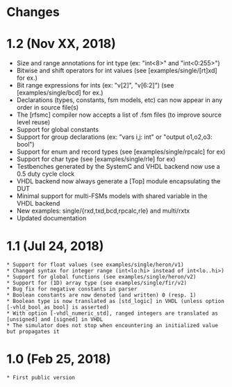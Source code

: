 # Changes

# 1.2 (Nov XX, 2018)
* Size and range annotations for int type (ex: "int<8>" and "int<0:255>")
* Bitwise and shift operators for int values (see [examples/single/[rt]xd] for ex.)
* Bit range expressions for ints (ex: "v[2]", "v[6:2]") (see [examples/single/bcd] for ex.)
* Declarations (types, constants, fsm models, etc) can now appear in any order in source file(s)
* The [rfsmc] compiler now accepts a list of .fsm files (to improve source level reuse)
* Support for global constants 
* Support for group declarations (ex: "vars i,j: int" or "output o1,o2,o3: bool")
* Support for enum and record types (see [examples/single/rpcalc] for ex)
* Support for char type (see [examples/single/rle] for ex)
* Testbenches generated by the SystemC and VHDL backend now use a 0.5 duty cycle clock
* VHDL backend now always generate a [Top] module encapsulating the DUT
* Minimal support for multi-FSMs models with shared variable in the VHDL backend
* New examples: single/{rxd,txd,bcd,rpcalc,rle} and multi/rxtx
* Updated documentation

# 1.1 (Jul 24, 2018)
    * Support for float values (see examples/single/heron/v1)
    * Changed syntax for integer range (int<lo:hi> instead of int<lo..hi>)
    * Support for global functions (see examples/single/heron/v2)
    * Support for (1D) array type (see examples/single/fir/v2)
    * Bug fix for negative constants in parser
    * Boolean constants are now denoted (and written) 0 (resp. 1) 
    * Boolean type is now translated as [std_logic] in VHDL (unless option [-vhld_bool_as_bool] is asserted)
    * With option [-vhdl_numeric_std], ranged integers are translated as [unsigned] and [signed] in VHDL 
    * The simulator does not stop when encountering an initialized value but propagates it

# 1.0 (Feb 25, 2018)
    * First public version
